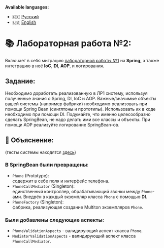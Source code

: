 **Available languages:**
- 🇷🇺 [Русский](README.md)
- 🇺🇸 [English](README_EN.md)


# 📚 Лабораторная работа №2:
Включает в себя миграцию [лабораторной работы №1](https://github.com/alkasadist/Java_lab1_Patterns) 
на **Spring**, а также интеграцию в неё **IoC**, **DI**, **AOP**, и логирования.


## Задание:
Необходимо доработать реализованную в ЛР1 систему, используя полученные знания о Spring, DI, IoC и AOP.
Важные/значимые объекты вашей системы (например фабрики) необходимо реализовать при помощи 
Spring Bean (синглтоны и прототипы). Использовать их в коде необходимо при помощи DI. 
Подумайте, что именно целесообразно сделать SpringBean, не надо делать ими все классы и объекты.
При помощи AOP реализуйте логирование SpringBean-ов.


## 📖 Объяснение:
(тесты системы находятся [здесь](src/test/java/phone/Test.java))

### В SpringBean были превращены:
- ```Phone``` (Prototype):\
содержит в себе поля и интерфейс телефона.
- ```PhoneCallMediator``` (Singleton):\
единственный контроллер, обрабатывающий звонки между ```Phone```-ами.
Внедрён в каждый экземпляр класса ```Phone``` с помощью **DI**.
- ```PhoneFactory``` (Singleton):\
фабрика, реализующая создание Multiton экземпляров ```Phone```.

### Были добавлены следующие аспекты:
- ```PhoneValidationAspects``` - валидирующий аспект класса ```Phone```.
- ```MediatorValidationAspects``` - валидирующий аспект класса ```PhoneCallMediator```.